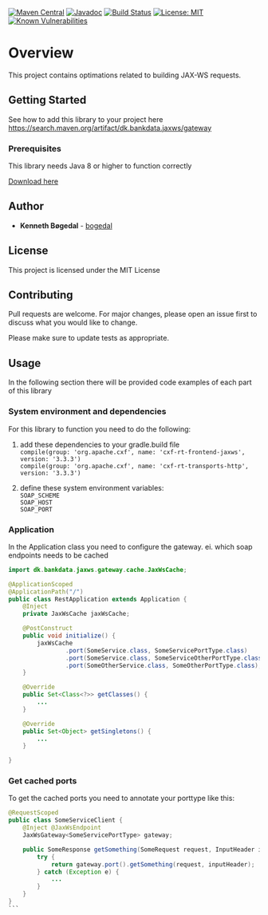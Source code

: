 [![Maven Central](https://maven-badges.herokuapp.com/maven-central/dk.bankdata.jaxws/gateway/badge.svg)](https://maven-badges.herokuapp.com/maven-central/dk.bankdata.jaxws/gateway/)
[![Javadoc](https://javadoc.io/badge/dk.bankdata.jaxws/gateway/badge.svg)](https://www.javadoc.io/doc/dk.bankdata.jaxws/gateway)
[![Build Status](https://travis-ci.com/Bankdata/jaxws-gateway.svg?branch=master)](https://travis-ci.com/Bankdata/jaxws-gateway)
[![License: MIT](https://img.shields.io/badge/License-MIT-yellow.svg)](https://opensource.org/licenses/MIT)
[![Known Vulnerabilities](https://snyk.io/test/github/Bankdata/jaxws-gateway/badge.svg?targetFile=build.gradle)](https://snyk.io/test/github/Bankdata/jaxws-gateway?targetFile=build.gradle)

# Overview

This project contains optimations related to building JAX-WS requests. 

## Getting Started

See how to add this library to your project here 
https://search.maven.org/artifact/dk.bankdata.jaxws/gateway

### Prerequisites

This library needs Java 8 or higher to function correctly

[Download here](https://www.oracle.com/technetwork/java/javase/downloads/jdk8-downloads-2133151.html)

## Author

* **Kenneth Bøgedal** - [bogedal](https://github.com/bogedal)

## License

This project is licensed under the MIT License

## Contributing
Pull requests are welcome. For major changes, please open an issue first to discuss what you would like to change.

Please make sure to update tests as appropriate.


## Usage

In the following section there will be provided code examples of each part of this library

### System environment and dependencies
For this library to function you need to do the following:
1) add these dependencies to your gradle.build file<br>
   `compile(group: 'org.apache.cxf', name: 'cxf-rt-frontend-jaxws', version: '3.3.3')`<br>
   `compile(group: 'org.apache.cxf', name: 'cxf-rt-transports-http', version: '3.3.3')`<br>

2) define these system environment variables:<br>
`SOAP_SCHEME`<br>
`SOAP_HOST`<br>
`SOAP_PORT`<br>

### Application
In the Application class you need to configure the gateway.
ei. which soap endpoints needs to be cached
``` java
import dk.bankdata.jaxws.gateway.cache.JaxWsCache;

@ApplicationScoped
@ApplicationPath("/")
public class RestApplication extends Application {
    @Inject
    private JaxWsCache jaxWsCache;

    @PostConstruct
    public void initialize() {
        jaxWsCache
                .port(SomeService.class, SomeServicePortType.class)
                .port(SomeService.class, SomeServiceOtherPortType.class)
                .port(SomeOtherService.class, SomeOtherPortType.class);
    }

    @Override
    public Set<Class<?>> getClasses() {
        ...        
    }

    @Override
    public Set<Object> getSingletons() {
        ...
    }

}

```
### Get cached ports
To get the cached ports you need to annotate your porttype like this:<br>
````java    
@RequestScoped
public class SomeServiceClient {
    @Inject @JaxWsEndpoint
    JaxWsGateway<SomeServicePortType> gateway;

    public SomeResponse getSomething(SomeRequest request, InputHeader inputHeader) {
        try {
            return gateway.port().getSomething(request, inputHeader);
        } catch (Exception e) {
            ...
        }
    }
}
```
